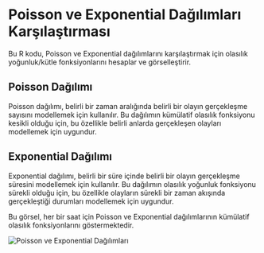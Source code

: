 # Poisson ve Exponential Dağılımları Karşılaştırması

Bu R kodu, Poisson ve Exponential dağılımlarını karşılaştırmak için olasılık yoğunluk/kütle fonksiyonlarını hesaplar ve görselleştirir.

## Poisson Dağılımı

Poisson dağılımı, belirli bir zaman aralığında belirli bir olayın gerçekleşme sayısını modellemek için kullanılır. Bu dağılımın kümülatif olasılık fonksiyonu kesikli olduğu için, bu özellikle belirli anlarda gerçekleşen olayları modellemek için uygundur.

## Exponential Dağılımı

Exponential dağılımı, belirli bir süre içinde belirli bir olayın gerçekleşme süresini modellemek için kullanılır. Bu dağılımın olasılık yoğunluk fonksiyonu sürekli olduğu için, bu özellikle olayların sürekli bir zaman akışında gerçekleştiği durumları modellemek için uygundur.

Bu görsel, her bir saat için Poisson ve Exponential dağılımlarının kümülatif olasılık fonksiyonlarını göstermektedir.

![Poisson ve Exponential Dağılımları](https://github.com/yusufburak-2004/poissoncalculation/assets/145719589/29d78fa4-3c38-4f2e-8240-2d324b674ccc)
